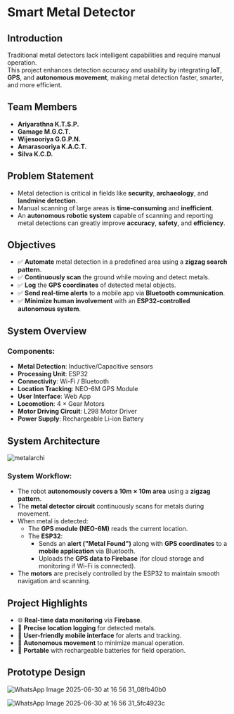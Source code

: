 # Smart Metal Detector 

## Introduction
Traditional metal detectors lack intelligent capabilities and require manual operation.  
This project enhances detection accuracy and usability by integrating **IoT**, **GPS**, and **autonomous movement**, making metal detection faster, smarter, and more efficient.



## Team Members
- **Ariyarathna K.T.S.P.**
- **Gamage M.G.C.T.**
- **Wijesooriya G.G.P.N.**
- **Amarasooriya K.A.C.T.**
- **Silva K.C.D.**



## Problem Statement
- Metal detection is critical in fields like **security**, **archaeology**, and **landmine detection**.
- Manual scanning of large areas is **time-consuming** and **inefficient**.
- An **autonomous robotic system** capable of scanning and reporting metal detections can greatly improve **accuracy**, **safety**, and **efficiency**.



## Objectives
- ✅ **Automate** metal detection in a predefined area using a **zigzag search pattern**.
- ✅ **Continuously scan** the ground while moving and detect metals.
- ✅ **Log** the **GPS coordinates** of detected metal objects.
- ✅ **Send real-time alerts** to a mobile app via **Bluetooth communication**.
- ✅ **Minimize human involvement** with an **ESP32-controlled autonomous system**.



## System Overview

### Components:
- **Metal Detection**: Inductive/Capacitive sensors
- **Processing Unit**: ESP32
- **Connectivity**: Wi-Fi / Bluetooth
- **Location Tracking**: NEO-6M GPS Module
- **User Interface**: Web App 
- **Locomotion**: 4 × Gear Motors
- **Motor Driving Circuit**: L298 Motor Driver
- **Power Supply**: Rechargeable Li-ion Battery
  
## System Architecture

![metalarchi](https://github.com/user-attachments/assets/7d2a55c4-d060-47f3-96d9-1c08af8d169f)

### System Workflow:
- The robot **autonomously covers a 10m × 10m area** using a **zigzag pattern**.
- The **metal detector circuit** continuously scans for metals during movement.
- When metal is detected:
  - The **GPS module (NEO-6M)** reads the current location.
  - The **ESP32**:
    - Sends an **alert ("Metal Found")** along with **GPS coordinates** to a **mobile application** via Bluetooth.
    - Uploads the **GPS data to Firebase** (for cloud storage and monitoring if Wi-Fi is connected).
- The **motors** are precisely controlled by the ESP32 to maintain smooth navigation and scanning.



## Project Highlights
- 🌐 **Real-time data monitoring** via **Firebase**.
- 📍 **Precise location logging** for detected metals.
- 📱 **User-friendly mobile interface** for alerts and tracking.
- 🤖 **Autonomous movement** to minimize manual operation.
- 🔋 **Portable** with rechargeable batteries for field operation.

## Prototype Design

![WhatsApp Image 2025-06-30 at 16 56 31_08fb40b0](https://github.com/user-attachments/assets/59f72ffb-c437-4226-a151-0e785c63bd6b)

![WhatsApp Image 2025-06-30 at 16 56 31_5fc4923c](https://github.com/user-attachments/assets/2d7aadb7-925e-4089-9ca6-2f68847f29df)



